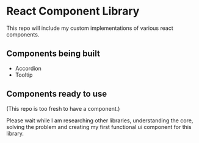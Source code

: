 # React Component Library
This repo will include my custom implementations of various react components.

## Components being built
- Accordion
- Tooltip

## Components ready to use
(This repo is too fresh to have a component.)

Please wait while I am researching other libraries, understanding the core, solving the problem and creating my first functional ui component for this library.
